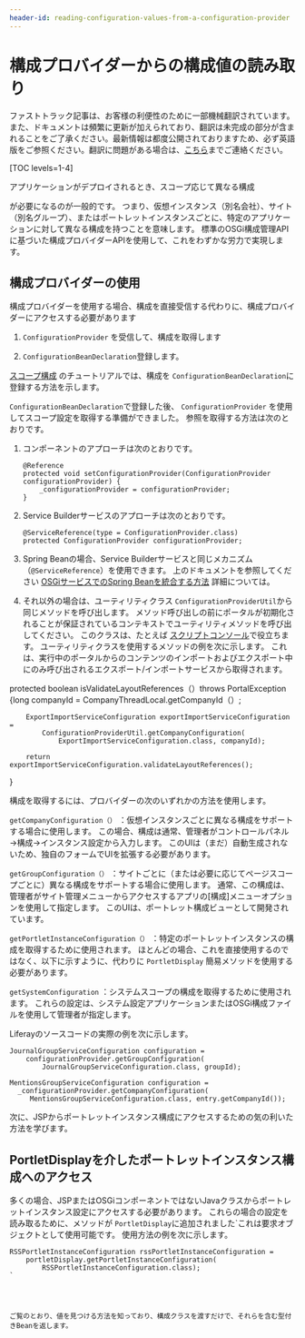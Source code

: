 ```yaml
---
header-id: reading-configuration-values-from-a-configuration-provider
---
```


# 構成プロバイダーからの構成値の読み取り

<p class="alert alert-info"><span class="wysiwyg-color-blue120">ファストトラック記事は、お客様の利便性のために一部機械翻訳されています。また、ドキュメントは頻繁に更新が加えられており、翻訳は未完成の部分が含まれることをご了承ください。最新情報は都度公開されておりますため、必ず英語版をご参照ください。翻訳に問題がある場合は、<a href="mailto:support-content-jp@liferay.com">こちら</a>までご連絡ください。</span></p>

[TOC levels=1-4]

アプリケーションがデプロイされるとき、スコープ</a>応じて異なる構成

が必要になるのが一般的です。 つまり、仮想インスタンス（別名会社）、サイト（別名グループ）、またはポートレットインスタンスごとに、特定のアプリケーションに対して異なる構成を持つことを意味します。 標準のOSGi構成管理APIに基づいた構成プロバイダーAPIを使用して、これをわずかな労力で実現します。</p> 



## 構成プロバイダーの使用

構成プロバイダーを使用する場合、構成を直接受信する代わりに、構成プロバイダーにアクセスする必要があります

1.  `ConfigurationProvider` を受信して、構成を取得します

2.  `ConfigurationBeanDeclaration`登録します。

[スコープ構成](/docs/7-1/tutorials/-/knowledge_base/t/scoping-configurations) のチュートリアルでは、構成を `ConfigurationBeanDeclaration`に登録する方法を示します。

`ConfigurationBeanDeclaration`で登録した後、 `ConfigurationProvider` を使用してスコープ設定を取得する準備ができました。 参照を取得する方法は次のとおりです。

1.  コンポーネントのアプローチは次のとおりです。
   
        @Reference
        protected void setConfigurationProvider(ConfigurationProvider configurationProvider) {
            _configurationProvider = configurationProvider;
        }
       

2.  Service Builderサービスのアプローチは次のとおりです。
   
        @ServiceReference(type = ConfigurationProvider.class)
        protected ConfigurationProvider configurationProvider;
       

3.  Spring Beanの場合、Service Builderサービスと同じメカニズム（`@ServiceReference`）を使用できます。 上のドキュメントを参照してください [OSGiサービスでのSpring Beanを統合する方法](/docs/7-1/tutorials/-/knowledge_base/t/invoking-services-from-service-builder-code#referencing-osgi-services) 詳細については。

4.  それ以外の場合は、ユーティリティクラス `ConfigurationProviderUtil`から同じメソッドを呼び出します。 メソッド呼び出しの前にポータルが初期化されることが保証されているコンテキストでユーティリティメソッドを呼び出してください。 このクラスは、たとえば [スクリプトコンソール](/docs/7-0/user/-/knowledge_base/u/running-scripts-from-the-script-console)で役立ちます。 ユーティリティクラスを使用するメソッドの例を次に示します。 これは、実行中のポータルからのコンテンツのインポートおよびエクスポート中にのみ呼び出されるエクスポート/インポートサービスから取得されます。
   
   protected boolean isValidateLayoutReferences（）throws PortalException {long companyId = CompanyThreadLocal.getCompanyId（）;
   
        ExportImportServiceConfiguration exportImportServiceConfiguration =
            ConfigurationProviderUtil.getCompanyConfiguration(
                ExportImportServiceConfiguration.class, companyId);
       
        return exportImportServiceConfiguration.validateLayoutReferences();
       
   
   }

構成を取得するには、プロバイダーの次のいずれかの方法を使用します。

`getCompanyConfiguration（）` ：仮想インスタンスごとに異なる構成をサポートする場合に使用します。 この場合、構成は通常、管理者がコントロールパネル→構成→インスタンス設定から入力します。 このUIは（まだ）自動生成されないため、独自のフォームでUIを拡張する必要があります。

`getGroupConfiguration（）` ：サイトごとに（または必要に応じてページスコープごとに）異なる構成をサポートする場合に使用します。 通常、この構成は、管理者がサイト管理メニューからアクセスするアプリの[構成]メニューオプションを使用して指定します。 このUIは、ポートレット構成ビューとして開発されています。

`getPortletInstanceConfiguration（）` ：特定のポートレットインスタンスの構成を取得するために使用されます。 ほとんどの場合、これを直接使用するのではなく、以下に示すように、代わりに `PortletDisplay` 簡易メソッドを使用する必要があります。

`getSystemConfiguration` ：システムスコープの構成を取得するために使用されます。 これらの設定は、システム設定アプリケーションまたはOSGi構成ファイルを使用して管理者が指定します。

Liferayのソースコードの実際の例を次に示します。

    JournalGroupServiceConfiguration configuration =
        configurationProvider.getGroupConfiguration(
            JournalGroupServiceConfiguration.class, groupId);
    
    MentionsGroupServiceConfiguration configuration =
      _configurationProvider.getCompanyConfiguration(
         MentionsGroupServiceConfiguration.class, entry.getCompanyId());
    

次に、JSPからポートレットインスタンス構成にアクセスするための気の利いた方法を学びます。



## PortletDisplayを介したポートレットインスタンス構成へのアクセス

多くの場合、JSPまたはOSGiコンポーネントではないJavaクラスからポートレットインスタンス設定にアクセスする必要があります。 これらの場合の設定を読み取るために、メソッドが `PortletDisplay`に追加されました`これは要求オブジェクトとして使用可能です。 使用方法の例を次に示します。</p>

<pre><code>RSSPortletInstanceConfiguration rssPortletInstanceConfiguration =
    portletDisplay.getPortletInstanceConfiguration(
        RSSPortletInstanceConfiguration.class);
`</pre> 

ご覧のとおり、値を見つける方法を知っており、構成クラスを渡すだけで、それらを含む型付きBeanを返します。
